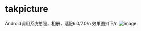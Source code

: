 # takpicture
Android调用系统拍照，相册，适配6.0/7.0/n
效果图如下/n
![image](https://github.com/xiao-er/takpicture/blob/master/app/1555486499164.gif
)
